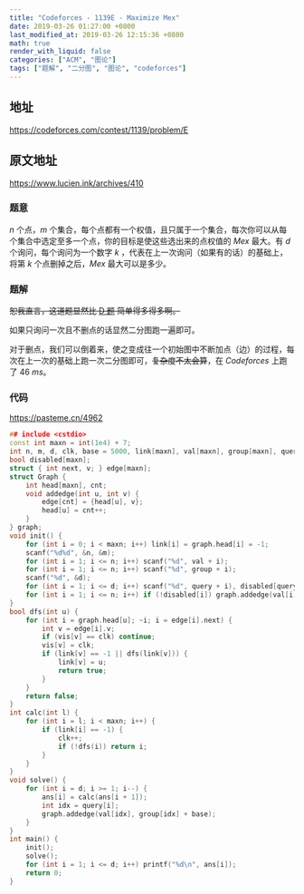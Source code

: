 ```yaml
---
title: "Codeforces - 1139E - Maximize Mex"
date: 2019-03-26 01:27:00 +0800
last_modified_at: 2019-03-26 12:15:36 +0800
math: true
render_with_liquid: false
categories: ["ACM", "图论"]
tags: ["题解", "二分图", "图论", "codeforces"]
---
```


## 地址

https://codeforces.com/contest/1139/problem/E

## 原文地址

https://www.lucien.ink/archives/410

### 题意

$n$ 个点，$m$ 个集合，每个点都有一个权值，且只属于一个集合，每次你可以从每个集合中选定至多一个点，你的目标是使这些选出来的点权值的 $Mex$ 最大。有 $d$ 个询问，每个询问为一个数字 $k$ ，代表在上一次询问（如果有的话）的基础上，将第 $k$ 个点删掉之后，$Mex$ 最大可以是多少。

### 题解

~~恕我直言，这道题显然比 [D 题](https://www.lucien.ink/archives/409) 简单得多得多啊。~~

如果只询问一次且不删点的话显然二分图跑一遍即可。

对于删点，我们可以倒着来，使之变成往一个初始图中不断加点（边）的过程，每次在上一次的基础上跑一次二分图即可，~~复杂度不太会算~~，在 $Codeforces$ 上跑了 $46$ $ms$。

### 代码

https://pasteme.cn/4962

```cpp
## include <cstdio>
const int maxn = int(1e4) + 7;
int n, m, d, clk, base = 5000, link[maxn], val[maxn], group[maxn], query[maxn], ans[maxn], vis[maxn];
bool disabled[maxn];
struct { int next, v; } edge[maxn];
struct Graph {
    int head[maxn], cnt;
    void addedge(int u, int v) {
        edge[cnt] = {head[u], v};
        head[u] = cnt++;
    }
} graph;
void init() {
    for (int i = 0; i < maxn; i++) link[i] = graph.head[i] = -1;
    scanf("%d%d", &n, &m);
    for (int i = 1; i <= n; i++) scanf("%d", val + i);
    for (int i = 1; i <= n; i++) scanf("%d", group + i);
    scanf("%d", &d);
    for (int i = 1; i <= d; i++) scanf("%d", query + i), disabled[query[i]] = true;
    for (int i = 1; i <= n; i++) if (!disabled[i]) graph.addedge(val[i], group[i] + base);
}
bool dfs(int u) {
    for (int i = graph.head[u]; ~i; i = edge[i].next) {
        int v = edge[i].v;
        if (vis[v] == clk) continue;
        vis[v] = clk;
        if (link[v] == -1 || dfs(link[v])) {
            link[v] = u;
            return true;
        }
    }
    return false;
}
int calc(int l) {
    for (int i = l; i < maxn; i++) {
        if (link[i] == -1) {
            clk++;
            if (!dfs(i)) return i;
        }
    }
}
void solve() {
    for (int i = d; i >= 1; i--) {
        ans[i] = calc(ans[i + 1]);
        int idx = query[i];
        graph.addedge(val[idx], group[idx] + base);
    }
}
int main() {
    init();
    solve();
    for (int i = 1; i <= d; i++) printf("%d\n", ans[i]);
    return 0;
}
```